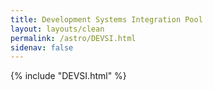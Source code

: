 ```yaml
---
title: Development Systems Integration Pool
layout: layouts/clean
permalink: /astro/DEVSI.html
sidenav: false
---
```



{% include "DEVSI.html" %}